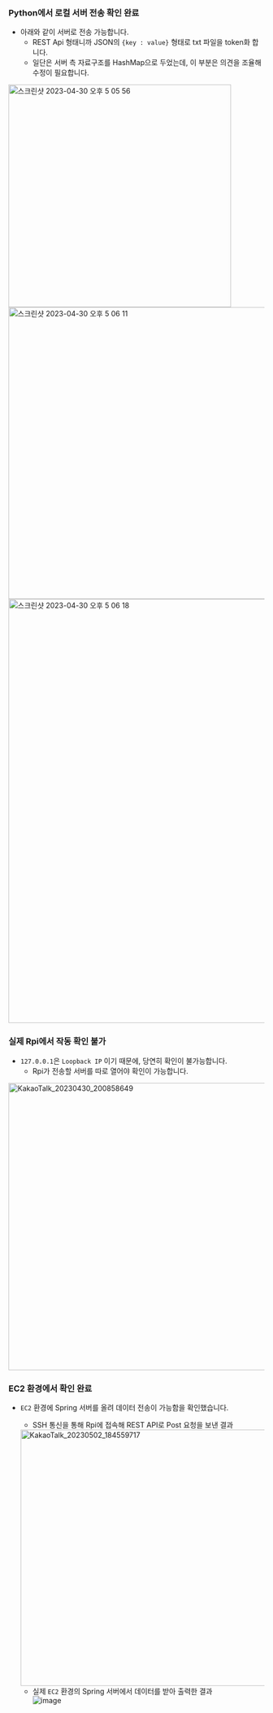 ### Python에서 로컬 서버 전송 확인 완료
- 아래와 같이 서버로 전송 가능합니다.
  - REST Api 형태니까 JSON의 ```{key : value}``` 형태로 txt 파일을 token화 합니다.
  - 일단은 서버 측 자료구조를 HashMap으로 두었는데, 이 부분은 의견을 조율해 수정이 필요합니다.
<img width="438" alt="스크린샷 2023-04-30 오후 5 05 56" src="https://user-images.githubusercontent.com/71700079/235342649-1baa338c-27f2-42a9-89cd-eb7185a62e12.png">
<img width="574" alt="스크린샷 2023-04-30 오후 5 06 11" src="https://user-images.githubusercontent.com/71700079/235342662-33018333-105f-4bda-8641-f7b844371d50.png">
<img width="834" alt="스크린샷 2023-04-30 오후 5 06 18" src="https://user-images.githubusercontent.com/71700079/235342665-6a6fc342-15e6-49ae-9270-4ff98a8c0329.png">

### 실제 Rpi에서 작동 확인 불가
- ```127.0.0.1```은 ```Loopback IP``` 이기 때문에, 당연히 확인이 불가능합니다.
  - Rpi가 전송할 서버를 따로 열어야 확인이 가능합니다.
<img width="565" alt="KakaoTalk_20230430_200858649" src="https://user-images.githubusercontent.com/71700079/235363447-8e182e41-d8c7-44e3-ae20-45693ef85f58.png">  

### EC2 환경에서 확인 완료
- ```EC2``` 환경에 Spring 서버를 올려 데이터 전송이 가능함을 확인했습니다.
  - SSH 통신을 통해 Rpi에 접속해 REST API로 Post 요청을 보낸 결과  
  <img width="504" alt="KakaoTalk_20230502_184559717" src="https://user-images.githubusercontent.com/71700079/236131413-f6445a49-daf6-4b76-983d-2cb6d3625a57.png">  

  - 실제 ```EC2``` 환경의 Spring 서버에서 데이터를 받아 출력한 결과  
![image](https://user-images.githubusercontent.com/71700079/236131769-e462fc4a-0545-4268-935f-e4fa9e869d99.png)  
